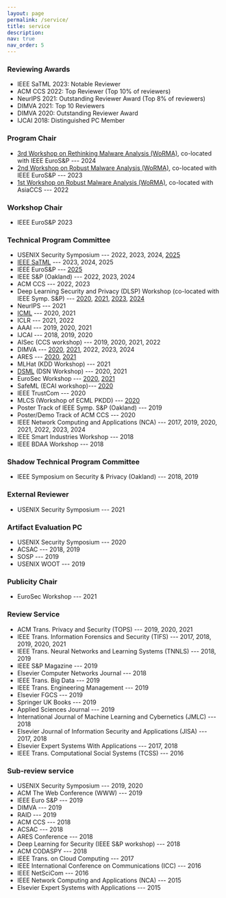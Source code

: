 ```yaml
---
layout: page
permalink: /service/
title: service
description: 
nav: true
nav_order: 5
---
```



### Reviewing Awards

- IEEE SaTML 2023: Notable Reviewer 
- ACM CCS 2022: Top Reviewer (Top 10% of reviewers)
- NeurIPS 2021: Outstanding Reviewer Award (Top 8% of reviewers)
- DIMVA 2021: Top 10 Reviewers
- DIMVA 2020: Outstanding Reviewer Award
- IJCAI 2018: Distinguished PC Member 

### Program Chair

- [3rd Workshop on Rethinking Malware Analysis (WoRMA)](https://worma.gitlab.io/2024/), co-located with IEEE EuroS&P --- 2024
- [2nd Workshop on Robust Malware Analysis (WoRMA)](https://worma.gitlab.io/2023/), co-located with IEEE EuroS&P --- 2023
- [1st Workshop on Robust Malware Analysis (WoRMA)](https://worma.gitlab.io/2022/), co-located with AsiaCCS --- 2022


### Workshop Chair
- IEEE EuroS&P 2023


### Technical Program Committee

- USENIX Security Symposium --- 2022, 2023, 2024, [2025](https://www.usenix.org/conference/usenixsecurity25)
- [IEEE SaTML](https://satml.org) --- 2023, 2024, 2025
- IEEE EuroS&P --- [2025](https://eurosp2025.ieee-security.org) 
- IEEE S&P (Oakland) --- 2022, 2023, 2024
- ACM CCS --- 2022, 2023
- Deep Learning Security and Privacy (DLSP) Workshop (co-located with IEEE Symp. S&P) --- [2020](https://www.ieee-security.org/TC/SPW2020/DLS/#committee), [2021](https://www.ieee-security.org/TC/SP2021/SPW2021/dls_website/), [2023](https://dls2023.ieee-security.org/), [2024](https://dlsp2024.ieee-security.org/)
- NeurIPS --- 2021
- [ICML](https://icml.cc/) --- 2020, 2021
- ICLR --- 2021, 2022
- AAAI --- 2019, 2020, 2021
- IJCAI --- 2018, 2019, 2020
- AISec (CCS workshop) --- 2019, 2020, 2021, 2022
- DIMVA --- [2020](https://dimva2020.campus.ciencias.ulisboa.pt/), [2021](https://dimva2021.campus.ciencias.ulisboa.pt/organization.html), 2022, 2023, 2024
- ARES --- [2020](https://2020.ares-conference.eu), [2021](https://www.ares-conference.eu/committee/)
- MLHat (KDD Workshop) --- 2021
- [DSML](https://dependablesecureml.github.io/) (DSN Workshop) --- 2020, 2021
- EuroSec Workshop --- [2020](http://concordia-h2020.eu/eurosec-2020/), [2021](https://concordia-h2020.eu/eurosec-2021/)
- SafeML (ECAI workshop)--- [2020](https://safeml.bitbucket.io/)
- IEEE TrustCom --- 2020
- MLCS (Workshop of ECML PKDD) --- [2020](http://mlcs.lasige.di.fc.ul.pt/)
- Poster Track of IEEE Symp. S&P (Oakland) --- 2019
- Poster/Demo Track of ACM CCS --- 2020
- IEEE Network Computing and Applications (NCA) --- 2017, 2019, 2020, 2021, 2022, 2023, 2024
- IEEE Smart Industries Workshop --- 2018
- IEEE BDAA Workshop --- 2018

### Shadow Technical Program Committee

- IEEE Symposium on Security & Privacy (Oakland) --- 2018, 2019

### External Reviewer

- USENIX Security Symposium --- 2021

### Artifact Evaluation PC

- USENIX Security Symposium --- 2020
- ACSAC --- 2018, 2019
- SOSP --- 2019
- USENIX WOOT --- 2019


### Publicity Chair

- EuroSec Workshop --- 2021


### Review Service

- ACM Trans. Privacy and Security (TOPS) --- 2019, 2020, 2021
- IEEE Trans. Information Forensics and Security (TIFS) --- 2017, 2018, 2019, 2020, 2021
- IEEE Trans. Neural Networks and Learning Systems (TNNLS) --- 2018, 2019
- IEEE S&P Magazine --- 2019
- Elsevier Computer Networks Journal --- 2018
- IEEE Trans. Big Data --- 2019
- IEEE Trans. Engineering Management --- 2019
- Elsevier FGCS --- 2019
- Springer UK Books --- 2019
- Applied Sciences Journal --- 2019
- International Journal of Machine Learning and Cybernetics (JMLC) --- 2018
- Elsevier Journal of Information Security and Applications (JISA) --- 2017, 2018
- Elsevier Expert Systems With Applications --- 2017, 2018
- IEEE Trans. Computational Social Systems (TCSS) --- 2016

### Sub-review service

- USENIX Security Symposium --- 2019, 2020
- ACM The Web Conference (WWW) --- 2019
- IEEE Euro S&P --- 2019
- DIMVA --- 2019
- RAID --- 2019
- ACM CCS --- 2018
- ACSAC --- 2018
- ARES Conference --- 2018
- Deep Learning for Security (IEEE S&P workshop) --- 2018
- ACM CODASPY --- 2018
- IEEE Trans. on Cloud Computing --- 2017
- IEEE International Conference on Communications (ICC) --- 2016
- IEEE NetSciCom --- 2016
- IEEE Network Computing and Applications (NCA) --- 2015
- Elsevier Expert Systems with Applications --- 2015

